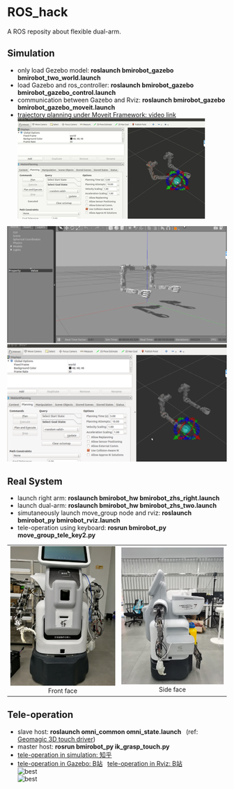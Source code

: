 # ROS_hack
A ROS reposity about flexible dual-arm.
## Simulation
- only load Gezebo model: **roslaunch bmirobot_gazebo bmirobot_two_world.launch**  
- load Gazebo and ros_controller: **roslaunch bmirobot_gazebo bmirobot_gazebo_control.launch**  
- communication between Gazebo and Rviz: **roslaunch bmirobot_gazebo bmirobot_gazebo_moveit.launch**  
- [trajectory planning under Moveit Framework: video link](https://www.bilibili.com/video/BV1S5411Y7DX/)  
![best](Figure/rviz_gazebo.gif) <br />
<a>
    <img class="course-image" src="Figure/gazebo.png">
</a>
<a>
    <img class="course-image" src="Figure/rviz.png">
</a>  </ br> 

## Real System
- launch right arm: **roslaunch bmirobot_hw bmirobot_zhs_right.launch**  
- launch dual-arm: **roslaunch bmirobot_hw bmirobot_zhs_two.launch**  
- simutaneously launch move_group node and rviz: **roslaunch bmirobot_py bmirobot_rviz.launch**  
- tele-operation using keyboard: **rosrun bmirobot_py move_group_tele_key2.py**  
<table>
    <tr>
        <td ><center><img src="Figure/real_system.jpg" width="450">Front face</center></td>
        <td ><center><img src="Figure/robot_side.jpg"  width="450">Side face</center></td>
    </tr>
</table>


## Tele-operation
- slave host: **roslaunch omni_common omni_state.launch** &ensp;(ref: [Geomagic 3D touch driver](https://github.com/bharatm11/Geomagic_Touch_ROS_Drivers))  
- master host: **rosrun bmirobot_py ik_grasp_touch.py**  
- [tele-operation in simulation: 知乎](https://www.zhihu.com/zvideo/1263759151160860672) 
- [tele-operation in Gazebo: B站](https://www.bilibili.com/video/BV1vK4y1s7YH/) &ensp;[tele-operation in Rviz: B站](https://www.bilibili.com/video/BV1QK4y1s7TJ/)  
![best](Figure/touch_gazebo.gif) <br />
![best](Figure/touch_rviz.gif) <br />

